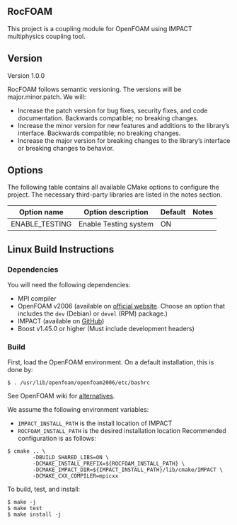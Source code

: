 RocFOAM
-------
This project is a coupling module for OpenFOAM using IMPACT multiphysics coupling tool. 

## Version ##
Version 1.0.0

RocFOAM follows semantic versioning. The versions will be major.minor.patch.
We will:
* Increase the patch version for bug fixes, security fixes, and code
documentation. Backwards compatible; no breaking changes.
* Increase the minor version for new features and additions to the library’s
interface. Backwards compatible; no breaking changes.
* Increase the major version for breaking changes to the library’s interface or
breaking changes to behavior.

## Options ##
The following table contains all available CMake options to configure the project. The necessary third-party libraries are listed in the notes section.

| Option name            | Option description              | Default | Notes                            |
|------------------------|---------------------------------|---------|----------------------------------|
| ENABLE_TESTING         | Enable Testing system           | ON      |                                  |

## Linux Build Instructions ##

### Dependencies ###
You will need the following dependencies:
* MPI compiler
* OpenFOAM v2006 (available on [official website](https://www.openfoam.com/download/). Choose an option that includes the `dev` (Debian) or `devel` (RPM) package.)
* IMPACT (available on [GitHub](https://github.com/IllinoisRocstar/IMPACT))
* Boost v1.45.0 or higher (Must include development headers)

### Build ###

First, load the OpenFOAM environment. On a default installation, this is done by:
```
$ . /usr/lib/openfoam/openfoam2006/etc/bashrc
```
See OpenFOAM wiki for [alternatives](https://develop.openfoam.com/Development/openfoam/-/wikis/running).

We assume the following environment variables:
* `IMPACT_INSTALL_PATH` is the install location of IMPACT
* `ROCFOAM_INSTALL_PATH` is the desired installation location
Recommended configuration is as follows:
```
$ cmake .. \
        -DBUILD_SHARED_LIBS=ON \
        -DCMAKE_INSTALL_PREFIX=${ROCFOAM_INSTALL_PATH} \
        -DCMAKE_IMPACT_DIR=${IMPACT_INSTALL_PATH}/lib/cmake/IMPACT \
        -DCMAKE_CXX_COMPILER=mpicxx
```

To build, test, and install:
```
$ make -j
$ make test
$ make install -j
```

